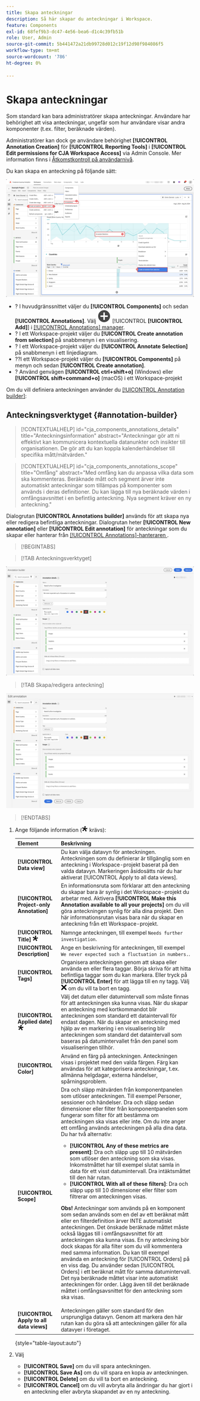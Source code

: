 ```yaml
---
title: Skapa anteckningar
description: Så här skapar du anteckningar i Workspace.
feature: Components
exl-id: 68fef9b3-dc47-4e56-bea6-d1c4c39fb51b
role: User, Admin
source-git-commit: 5b441472a21db99728d012c19f12d98f984086f5
workflow-type: tm+mt
source-wordcount: '786'
ht-degree: 0%

---
```


# Skapa anteckningar

Som standard kan bara administratörer skapa anteckningar. Användare har behörighet att visa anteckningar, ungefär som hur användare visar andra komponenter (t.ex. filter, beräknade värden).

Administratörer kan dock ge användare behörighet **[!UICONTROL Annotation Creation]** för **[!UICONTROL Reporting Tools]** i **[!UICONTROL Edit permissions for CJA Workspace Access]** via Admin Console. Mer information finns i [Åtkomstkontroll på användarnivå](/help/technotes/access-control.md#user-level-access).

Du kan skapa en anteckning på följande sätt:

![Skapa en anteckning](assets/create-annotation.png)

* ? I huvudgränssnittet väljer du **[!UICONTROL Components]** och sedan **[!UICONTROL Annotations]**. Välj ![AddCircle](/help/assets/icons/AddCircle.svg) [!UICONTROL **[!UICONTROL Add]**] i [[!UICONTROL Annotations] manager](/help/components/annotations/manage-annotations.md).
* ? I ett Workspace-projekt väljer du **[!UICONTROL Create annotation from selection]** på snabbmenyn i en visualisering.
* ? I ett Workspace-projekt väljer du **[!UICONTROL Annotate Selection]** på snabbmenyn i ett linjediagram.
* ??I ett Workspace-projekt väljer du **[!UICONTROL Components]** på menyn och sedan **[!UICONTROL Create annotation]**.
* ? Använd genvägen **[!UICONTROL ctrl+shift+o]** (Windows) eller **[!UICONTROL shift+command+o]** (macOS) i ett Workspace-projekt

Om du vill definiera anteckningen använder du [[!UICONTROL Annotation builder]](#annotation-builder):

<!-- Should we really mention API here. If so, we can do it all over the place in the docs...
| **Use the [Customer Journey Analytics Annotations API](https://developer.adobe.com/cja-apis/docs/endpoints/annotations/)** | The Customer Journey Analytics Annotations APIs allow you to create, update, or retrieve annotations programmatically through Adobe Developer. These APIs use the same data and methods that Adobe uses inside the product UI. |
-->


## Anteckningsverktyget {#annotation-builder}

<!-- markdownlint-disable MD034 -->

>[!CONTEXTUALHELP]
>id="cja_components_annotations_details"
>title="Anteckningsinformation"
>abstract="Anteckningar gör att ni effektivt kan kommunicera kontextuella datanunkter och insikter till organisationen. De gör att du kan koppla kalenderhändelser till specifika mått/mätvärden."

<!-- markdownlint-enable MD034 -->

<!-- markdownlint-disable MD034 -->

>[!CONTEXTUALHELP]
>id="cja_components_annotations_scope"
>title="Omfång"
>abstract="Med omfång kan du anpassa vilka data som ska kommenteras. Beräknade mått och segment ärver inte automatiskt anteckningar som tillämpas på komponenter som används i deras definitioner. Du kan lägga till nya beräknade värden i omfångsavsnittet i en befintlig anteckning. Nya segment kräver en ny anteckning."

<!-- markdownlint-enable MD034 -->


Dialogrutan **[!UICONTROL Annotations builder]** används för att skapa nya eller redigera befintliga anteckningar. Dialogrutan heter **[!UICONTROL New annotation]** eller **[!UICONTROL Edit annotation]** för anteckningar som du skapar eller hanterar från [[!UICONTROL Annotations]-hanteraren ](/help/components/annotations/manage-annotations.md).


>[!BEGINTABS]

>[!TAB Anteckningsverktyget]

![Fönstret Anteckningsinformation med fält och alternativ som beskrivs i nästa avsnitt.](assets/annotation-builder.png)

>[!TAB Skapa/redigera anteckning]

![Fönstret Anteckningsinformation med fält och alternativ som beskrivs i nästa avsnitt.](assets/create-edit-annotation.png)

>[!ENDTABS]

1. Ange följande information (![Obligatorisk](/help/assets/icons/Required.svg) krävs):

   | Element | Beskrivning |
   | --- | --- |
   | **[!UICONTROL Data view]** | Du kan välja datavyn för anteckningen. Anteckningen som du definierar är tillgänglig som en anteckning i Workspace-projekt baserat på den valda datavyn. Markeringen åsidosätts när du har aktiverat [!UICONTROL Apply to all data views]. |
   | **[!UICONTROL Project-only Annotation]** | En informationsruta som förklarar att den anteckning du skapar bara är synlig i det Workspace-projekt du arbetar med. Aktivera **[!UICONTROL Make this Annotation available to all your projects]** om du vill göra anteckningen synlig för alla dina projekt. Den här informationsrutan visas bara när du skapar en anteckning från ett Workspace-projekt. |
   | **[!UICONTROL Title]** ![Krävs](/help/assets/icons/Required.svg) | Namnge anteckningen, till exempel `Needs further investigation`. |
   | **[!UICONTROL Description]** | Ange en beskrivning för anteckningen, till exempel `We never expected such a fluctuation in numbers.`. |
   | **[!UICONTROL Tags]** | Organisera anteckningen genom att skapa eller använda en eller flera taggar. Börja skriva för att hitta befintliga taggar som du kan markera. Eller tryck på **[!UICONTROL Enter]** för att lägga till en ny tagg. Välj ![CrossSize75](/help/assets/icons/CrossSize75.svg) om du vill ta bort en tagg. |
   | **[!UICONTROL Applied date]** ![Krävs](/help/assets/icons/Required.svg) | Välj det datum eller datumintervall som måste finnas för att anteckningen ska kunna visas. När du skapar en anteckning med kortkommandot blir anteckningen som standard ett dataintervall för endast dagen. När du skapar en anteckning med hjälp av en markering i en visualisering blir anteckningen som standard det dataintervall som baseras på datumintervallet från den panel som visualiseringen tillhör. |
   | **[!UICONTROL Color]** | Använd en färg på anteckningen. Anteckningen visas i projektet med den valda färgen. Färg kan användas för att kategorisera anteckningar, t.ex. allmänna helgdagar, externa händelser, spårningsproblem. |
   | **[!UICONTROL Scope]** | Dra och släpp mätvärden från komponentpanelen som utlöser anteckningen. Till exempel Personer, sessioner och händelser. Dra och släpp sedan dimensioner eller filter från komponentpanelen som fungerar som filter för att bestämma om anteckningen ska visas eller inte. Om du inte anger ett omfång används anteckningen på alla dina data. <br/>Du har två alternativ:<ul><li>**[!UICONTROL Any of these metrics are present]**: Dra och släpp upp till 10 mätvärden som utlöser den anteckning som ska visas.<br/>Inkomstmåttet har till exempel slutat samla in data för ett visst datumintervall. Dra intäktsmåttet till den här rutan.</li><li>**[!UICONTROL With all of these filters]**: Dra och släpp upp till 10 dimensioner eller filter som filtrerar om anteckningen visas.</li></ul><p><p>**Obs!** Anteckningar som används på en komponent som sedan används som en del av ett beräknat mått eller en filterdefinition ärver INTE automatiskt anteckningen. Det önskade beräknade måttet måste också läggas till i omfångsavsnittet för att anteckningen ska kunna visas. En ny anteckning bör dock skapas för alla filter som du vill kommentera med samma information. Du kan till exempel använda en anteckning för [!UICONTROL Orders] på en viss dag. Du använder sedan [!UICONTROL Orders] i ett beräknat mått för samma datumintervall. Det nya beräknade måttet visar inte automatiskt anteckningen för order. Lägg även till det beräknade måttet i omfångsavsnittet för den anteckning som ska visas. |
   | **[!UICONTROL Apply to all data views]** | Anteckningen gäller som standard för den ursprungliga datavyn. Genom att markera den här rutan kan du göra så att anteckningen gäller för alla datavyer i företaget. |

   {style="table-layout:auto"}

1. Välj
   * **[!UICONTROL Save]** om du vill spara anteckningen.
   * **[!UICONTROL Save As]** om du vill spara en kopia av anteckningen.
   * **[!UICONTROL Delete]** om du vill ta bort en anteckning.
   * **[!UICONTROL Cancel]** om du vill avbryta alla ändringar du har gjort i en anteckning eller avbryta skapandet av en ny anteckning.
